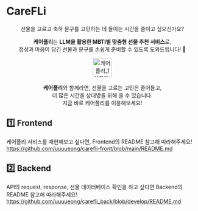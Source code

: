 # CareFLi
<div align="center">
선물을 고르고 축하 문구를 고민하는 데 들이는 시간을 줄이고 싶으신가요?

**케어플리**는 **LLM을 활용한 MBTI별 맞춤형 선물 추천 서비스**로,  
정성과 마음이 담긴 선물과 문구를 손쉽게 준비할 수 있도록 도와드립니다! 🎁
</div>

<div align="center">

<img width="50" alt="케어플리_1차로고_최종 1@2x" src="https://github.com/user-attachments/assets/d991ace5-3abd-4c3e-b098-0b9101eb617f" /><br><br>**케어플리**와 함께라면, 선물을 고르는 고민은 줄어들고,<br>더 많은 시간을 상대방을 위해 쓸 수 있습니다.<br>
지금 바로 케어플리를 이용해보세요!
</div>

## 1️⃣ Frontend
케어플리 서비스를 재현해보고 싶다면, Frontend의 README 참고해 따라해주세요!<br>
https://github.com/uuuueong/carefli-front/blob/main/README.md

## 2️⃣ Backend
API의 request, response, 선물 데이터베이스 확인을 하고 싶다면 Backend의 README 참고해 따라해주세요!<br>
https://github.com/uuuueong/carefli_back/blob/develop/README.md
